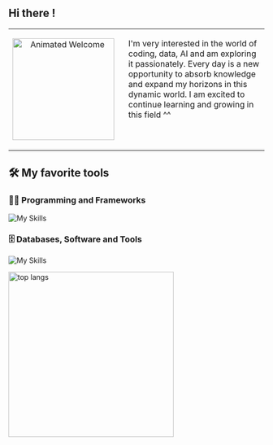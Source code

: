 ## Hi there !
<table>
  <tr>
    <td valign="top" width="30%"> <p align="center">
        <img src="https://media.giphy.com/media/v1.Y2lkPTc5MGI3NjExZDhrZm4ycW9oaGlrMncyYWtpa3IzdGxua3hkam9ydGNnNG1vNTE0OSZlcD12MV9naWZzX3NlYXJjaCZjdD1n/bqSkJ4IwNcoZG/giphy.gif" width="200" alt="Animated Welcome" />
      </p>
    </td>
    <td valign="top" width="70%" style="padding-left: 20px;">
      <p>
        I'm very interested in the world of coding, data, AI and am exploring it passionately. Every day is a new opportunity to absorb knowledge and expand my horizons in this dynamic world. I am excited to continue learning and growing in this field ^^
      </p>
    </td>
  </tr>
</table>


## 🛠️ My favorite tools

### 👨‍💻 Programming and Frameworks
![My Skills](https://skillicons.dev/icons?i=html,css,python,nodejs,typescript,js,nextjs,react,tailwind,vue,vite,nuxtjs,bootstrap,flask,)
### 🗄️ Databases, Software and Tools
![My Skills](https://skillicons.dev/icons?i=vercel,netlify,azure,mysql,github,heroku,vscode,git,linux,codepen,stackoverflow,ai,wordpress,ubuntu)

<img width=325 align="center" src="https://github-readme-stats.vercel.app/api/top-langs/?username=denaeyaa&hide=HTML&langs_count=8&layout=compact&theme=react&border_radius=10&size_weight=0.5&count_weight=0.5&exclude_repo=github-readme-stats" alt="top langs" />
